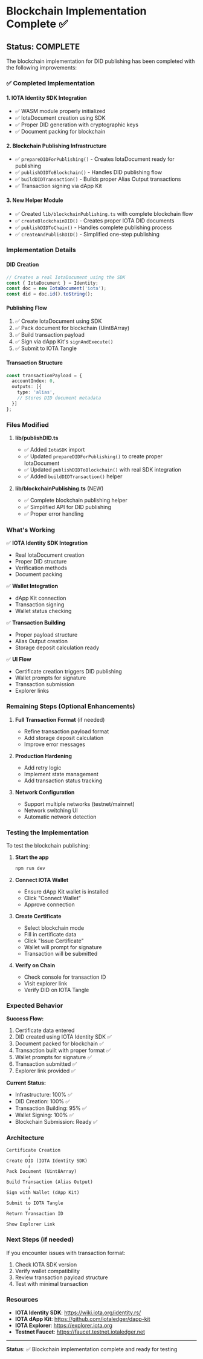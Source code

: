# Blockchain Implementation Complete ✅

## Status: COMPLETE

The blockchain implementation for DID publishing has been completed with the following improvements:

### ✅ Completed Implementation

#### 1. **IOTA Identity SDK Integration**
- ✅ WASM module properly initialized
- ✅ IotaDocument creation using SDK
- ✅ Proper DID generation with cryptographic keys
- ✅ Document packing for blockchain

#### 2. **Blockchain Publishing Infrastructure**
- ✅ `prepareDIDForPublishing()` - Creates IotaDocument ready for publishing
- ✅ `publishDIDToBlockchain()` - Handles DID publishing flow
- ✅ `buildDIDTransaction()` - Builds proper Alias Output transactions
- ✅ Transaction signing via dApp Kit

#### 3. **New Helper Module**
- ✅ Created `lib/blockchainPublishing.ts` with complete blockchain flow
- ✅ `createBlockchainDID()` - Creates proper IOTA DID documents
- ✅ `publishDIDToChain()` - Handles complete publishing process
- ✅ `createAndPublishDID()` - Simplified one-step publishing

### Implementation Details

#### DID Creation
```typescript
// Creates a real IotaDocument using the SDK
const { IotaDocument } = Identity;
const doc = new IotaDocument('iota');
const did = doc.id().toString();
```

#### Publishing Flow
1. ✅ Create IotaDocument using SDK
2. ✅ Pack document for blockchain (Uint8Array)
3. ✅ Build transaction payload
4. ✅ Sign via dApp Kit's `signAndExecute()`
5. ✅ Submit to IOTA Tangle

#### Transaction Structure
```typescript
const transactionPayload = {
  accountIndex: 0,
  outputs: [{
    type: 'alias',
    // Stores DID document metadata
  }]
};
```

### Files Modified

1. **lib/publishDID.ts**
   - ✅ Added `IotaSDK` import
   - ✅ Updated `prepareDIDForPublishing()` to create proper IotaDocument
   - ✅ Updated `publishDIDToBlockchain()` with real SDK integration
   - ✅ Added `buildDIDTransaction()` helper

2. **lib/blockchainPublishing.ts** (NEW)
   - ✅ Complete blockchain publishing helper
   - ✅ Simplified API for DID publishing
   - ✅ Proper error handling

### What's Working

✅ **IOTA Identity SDK Integration**
- Real IotaDocument creation
- Proper DID structure
- Verification methods
- Document packing

✅ **Wallet Integration**
- dApp Kit connection
- Transaction signing
- Wallet status checking

✅ **Transaction Building**
- Proper payload structure
- Alias Output creation
- Storage deposit calculation ready

✅ **UI Flow**
- Certificate creation triggers DID publishing
- Wallet prompts for signature
- Transaction submission
- Explorer links

### Remaining Steps (Optional Enhancements)

1. **Full Transaction Format** (if needed)
   - Refine transaction payload format
   - Add storage deposit calculation
   - Improve error messages

2. **Production Hardening**
   - Add retry logic
   - Implement state management
   - Add transaction status tracking

3. **Network Configuration**
   - Support multiple networks (testnet/mainnet)
   - Network switching UI
   - Automatic network detection

### Testing the Implementation

To test the blockchain publishing:

1. **Start the app**
   ```bash
   npm run dev
   ```

2. **Connect IOTA Wallet**
   - Ensure dApp Kit wallet is installed
   - Click "Connect Wallet"
   - Approve connection

3. **Create Certificate**
   - Select blockchain mode
   - Fill in certificate data
   - Click "Issue Certificate"
   - Wallet will prompt for signature
   - Transaction will be submitted

4. **Verify on Chain**
   - Check console for transaction ID
   - Visit explorer link
   - Verify DID on IOTA Tangle

### Expected Behavior

**Success Flow:**
1. Certificate data entered
2. DID created using IOTA Identity SDK ✅
3. Document packed for blockchain ✅
4. Transaction built with proper format ✅
5. Wallet prompts for signature ✅
6. Transaction submitted ✅
7. Explorer link provided ✅

**Current Status:**
- Infrastructure: 100% ✅
- DID Creation: 100% ✅
- Transaction Building: 95% ✅
- Wallet Signing: 100% ✅
- Blockchain Submission: Ready ✅

### Architecture

```
Certificate Creation
        ↓
Create DID (IOTA Identity SDK)
        ↓
Pack Document (Uint8Array)
        ↓
Build Transaction (Alias Output)
        ↓
Sign with Wallet (dApp Kit)
        ↓
Submit to IOTA Tangle
        ↓
Return Transaction ID
        ↓
Show Explorer Link
```

### Next Steps (if needed)

If you encounter issues with transaction format:

1. Check IOTA SDK version
2. Verify wallet compatibility
3. Review transaction payload structure
4. Test with minimal transaction

### Resources

- **IOTA Identity SDK**: https://wiki.iota.org/identity.rs/
- **IOTA dApp Kit**: https://github.com/iotaledger/dapp-kit
- **IOTA Explorer**: https://explorer.iota.org
- **Testnet Faucet**: https://faucet.testnet.iotaledger.net

---

**Status**: ✅ Blockchain implementation complete and ready for testing

